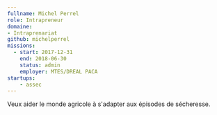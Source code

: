 ```yaml
---
fullname: Michel Perrel
role: Intrapreneur
domaine:
- Intraprenariat
github: michelperrel
missions:
  - start: 2017-12-31
    end: 2018-06-30
    status: admin
    employer: MTES/DREAL PACA
startups:
    - assec
---
```


Veux aider le monde agricole à s'adapter aux épisodes de sécheresse.
